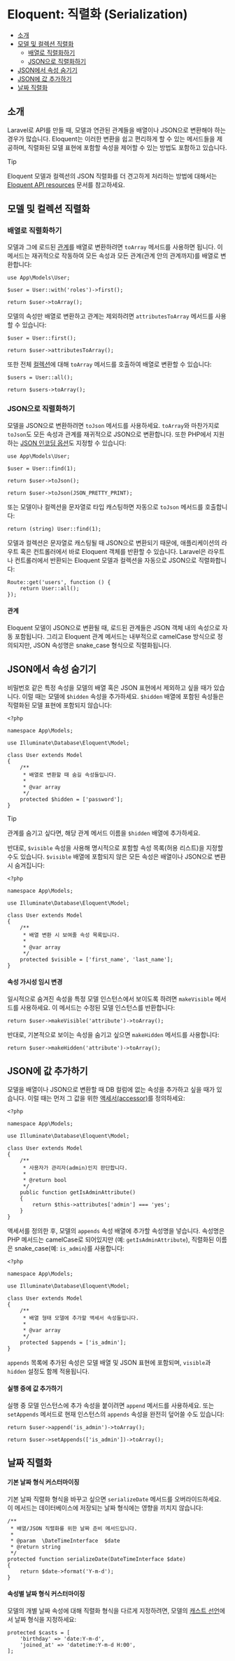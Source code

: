 # Eloquent: 직렬화 (Serialization)

- [소개](#introduction)
- [모델 및 컬렉션 직렬화](#serializing-models-and-collections)
    - [배열로 직렬화하기](#serializing-to-arrays)
    - [JSON으로 직렬화하기](#serializing-to-json)
- [JSON에서 속성 숨기기](#hiding-attributes-from-json)
- [JSON에 값 추가하기](#appending-values-to-json)
- [날짜 직렬화](#date-serialization)

<a name="introduction"></a>
## 소개

Laravel로 API를 만들 때, 모델과 연관된 관계들을 배열이나 JSON으로 변환해야 하는 경우가 많습니다. Eloquent는 이러한 변환을 쉽고 편리하게 할 수 있는 메서드들을 제공하며, 직렬화된 모델 표현에 포함할 속성을 제어할 수 있는 방법도 포함하고 있습니다.

> [!TIP]
> Eloquent 모델과 컬렉션의 JSON 직렬화를 더 견고하게 처리하는 방법에 대해서는 [Eloquent API resources](/docs/{{version}}/eloquent-resources) 문서를 참고하세요.

<a name="serializing-models-and-collections"></a>
## 모델 및 컬렉션 직렬화

<a name="serializing-to-arrays"></a>
### 배열로 직렬화하기

모델과 그에 로드된 [관계](https://laravel.com/docs/{{version}}/eloquent-relationships)를 배열로 변환하려면 `toArray` 메서드를 사용하면 됩니다. 이 메서드는 재귀적으로 작동하여 모든 속성과 모든 관계(관계 안의 관계까지)를 배열로 변환합니다:

```
use App\Models\User;

$user = User::with('roles')->first();

return $user->toArray();
```

모델의 속성만 배열로 변환하고 관계는 제외하려면 `attributesToArray` 메서드를 사용할 수 있습니다:

```
$user = User::first();

return $user->attributesToArray();
```

또한 전체 [컬렉션](https://laravel.com/docs/{{version}}/eloquent-collections)에 대해 `toArray` 메서드를 호출하여 배열로 변환할 수 있습니다:

```
$users = User::all();

return $users->toArray();
```

<a name="serializing-to-json"></a>
### JSON으로 직렬화하기

모델을 JSON으로 변환하려면 `toJson` 메서드를 사용하세요. `toArray`와 마찬가지로 `toJson`도 모든 속성과 관계를 재귀적으로 JSON으로 변환합니다. 또한 PHP에서 지원하는 [JSON 인코딩 옵션](https://secure.php.net/manual/en/function.json-encode.php)도 지정할 수 있습니다:

```
use App\Models\User;

$user = User::find(1);

return $user->toJson();

return $user->toJson(JSON_PRETTY_PRINT);
```

또는 모델이나 컬렉션을 문자열로 타입 캐스팅하면 자동으로 `toJson` 메서드를 호출합니다:

```
return (string) User::find(1);
```

모델과 컬렉션은 문자열로 캐스팅될 때 JSON으로 변환되기 때문에, 애플리케이션의 라우트 혹은 컨트롤러에서 바로 Eloquent 객체를 반환할 수 있습니다. Laravel은 라우트나 컨트롤러에서 반환되는 Eloquent 모델과 컬렉션을 자동으로 JSON으로 직렬화합니다:

```
Route::get('users', function () {
    return User::all();
});
```

<a name="relationships"></a>
#### 관계

Eloquent 모델이 JSON으로 변환될 때, 로드된 관계들은 JSON 객체 내의 속성으로 자동 포함됩니다. 그리고 Eloquent 관계 메서드는 내부적으로 camelCase 방식으로 정의되지만, JSON 속성명은 snake_case 형식으로 직렬화됩니다.

<a name="hiding-attributes-from-json"></a>
## JSON에서 속성 숨기기

비밀번호 같은 특정 속성을 모델의 배열 혹은 JSON 표현에서 제외하고 싶을 때가 있습니다. 이럴 때는 모델에 `$hidden` 속성을 추가하세요. `$hidden` 배열에 포함된 속성들은 직렬화된 모델 표현에 포함되지 않습니다:

```
<?php

namespace App\Models;

use Illuminate\Database\Eloquent\Model;

class User extends Model
{
    /**
     * 배열로 변환할 때 숨길 속성들입니다.
     *
     * @var array
     */
    protected $hidden = ['password'];
}
```

> [!TIP]
> 관계를 숨기고 싶다면, 해당 관계 메서드 이름을 `$hidden` 배열에 추가하세요.

반대로, `$visible` 속성을 사용해 명시적으로 포함할 속성 목록(허용 리스트)을 지정할 수도 있습니다. `$visible` 배열에 포함되지 않은 모든 속성은 배열이나 JSON으로 변환 시 숨겨집니다:

```
<?php

namespace App\Models;

use Illuminate\Database\Eloquent\Model;

class User extends Model
{
    /**
     * 배열 변환 시 보여줄 속성 목록입니다.
     *
     * @var array
     */
    protected $visible = ['first_name', 'last_name'];
}
```

<a name="temporarily-modifying-attribute-visibility"></a>
#### 속성 가시성 임시 변경

일시적으로 숨겨진 속성을 특정 모델 인스턴스에서 보이도록 하려면 `makeVisible` 메서드를 사용하세요. 이 메서드는 수정된 모델 인스턴스를 반환합니다:

```
return $user->makeVisible('attribute')->toArray();
```

반대로, 기본적으로 보이는 속성을 숨기고 싶으면 `makeHidden` 메서드를 사용합니다:

```
return $user->makeHidden('attribute')->toArray();
```

<a name="appending-values-to-json"></a>
## JSON에 값 추가하기

모델을 배열이나 JSON으로 변환할 때 DB 컬럼에 없는 속성을 추가하고 싶을 때가 있습니다. 이럴 때는 먼저 그 값을 위한 [액세서(accessor)](https://laravel.com/docs/{{version}}/eloquent-mutators)를 정의하세요:

```
<?php

namespace App\Models;

use Illuminate\Database\Eloquent\Model;

class User extends Model
{
    /**
     * 사용자가 관리자(admin)인지 판단합니다.
     *
     * @return bool
     */
    public function getIsAdminAttribute()
    {
        return $this->attributes['admin'] === 'yes';
    }
}
```

액세서를 정의한 후, 모델의 `appends` 속성 배열에 추가할 속성명을 넣습니다. 속성명은 PHP 메서드는 camelCase로 되어있지만 (예: `getIsAdminAttribute`), 직렬화된 이름은 snake_case(예: `is_admin`)를 사용합니다:

```
<?php

namespace App\Models;

use Illuminate\Database\Eloquent\Model;

class User extends Model
{
    /**
     * 배열 형태 모델에 추가할 액세서 속성들입니다.
     *
     * @var array
     */
    protected $appends = ['is_admin'];
}
```

`appends` 목록에 추가된 속성은 모델 배열 및 JSON 표현에 포함되며, `visible`과 `hidden` 설정도 함께 적용됩니다.

<a name="appending-at-run-time"></a>
#### 실행 중에 값 추가하기

실행 중 모델 인스턴스에 추가 속성을 붙이려면 `append` 메서드를 사용하세요. 또는 `setAppends` 메서드로 현재 인스턴스의 `appends` 속성을 완전히 덮어쓸 수도 있습니다:

```
return $user->append('is_admin')->toArray();

return $user->setAppends(['is_admin'])->toArray();
```

<a name="date-serialization"></a>
## 날짜 직렬화

<a name="customizing-the-default-date-format"></a>
#### 기본 날짜 형식 커스터마이징

기본 날짜 직렬화 형식을 바꾸고 싶으면 `serializeDate` 메서드를 오버라이드하세요. 이 메서드는 데이터베이스에 저장되는 날짜 형식에는 영향을 끼치지 않습니다:

```
/**
 * 배열/JSON 직렬화를 위한 날짜 준비 메서드입니다.
 *
 * @param  \DateTimeInterface  $date
 * @return string
 */
protected function serializeDate(DateTimeInterface $date)
{
    return $date->format('Y-m-d');
}
```

<a name="customizing-the-date-format-per-attribute"></a>
#### 속성별 날짜 형식 커스터마이징

모델의 개별 날짜 속성에 대해 직렬화 형식을 다르게 지정하려면, 모델의 [캐스트 선언](https://laravel.com/docs/{{version}}/eloquent-mutators#attribute-casting)에서 날짜 형식을 지정하세요:

```
protected $casts = [
    'birthday' => 'date:Y-m-d',
    'joined_at' => 'datetime:Y-m-d H:00',
];
```